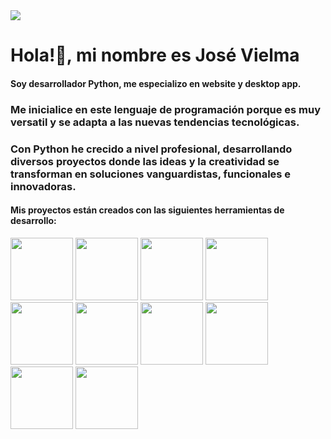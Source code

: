<div class="container">
  <img src="https://github.com/user-attachments/assets/d95fd837-08f4-426c-88ba-314d53c7602b">
</div>

<div class="container">
  <h1>Hola!👋, mi nombre es José Vielma</h1>
  <h4>Soy desarrollador Python, me especializo en website y desktop app. </h4>
</div>

<div class="container">
  <h3>Me inicialice en este lenguaje de programación porque es muy versatil y se adapta a las nuevas tendencias tecnológicas.</h3> 

<h3>Con Python he crecido a nivel profesional, desarrollando diversos proyectos donde las ideas y la creatividad se transforman en soluciones vanguardistas, funcionales e innovadoras. 
  </h3>
</div>

<div class="container">
  <h4>Mis proyectos están creados con las siguientes herramientas de desarrollo:
  </h4>
</div>

<!--Logos-->
<div class="container">
  <div class="row">
    <div class="col">
      <img src="https://github.com/user-attachments/assets/48a9bebd-5170-4e7a-9ac1-4f164ba9cb1c" width="100px" height="100px" name="Python">
      <img src="https://github.com/user-attachments/assets/99ceec74-768b-4a58-a674-4cb14739de14" width="100px" height="100px"  name="Html">
      <img src="https://github.com/user-attachments/assets/2bd99e01-58ab-43c5-9961-5da3fce66006" width="100px" height="100px"  name="CSS">
      <img src="https://github.com/user-attachments/assets/b4319202-197e-44cc-b02b-02d5b0da0fbb" width="100px" height="100px" name="Django">
      <img src="https://github.com/user-attachments/assets/33808f35-6bdb-4a24-8662-cdde5b5b14a4" width="100px" height="100px" name="Flutter">
      <img src="https://github.com/user-attachments/assets/124efe03-ac88-4b1b-9311-9dd34977eb4a" width="100px" height="100px"  name="Bootstrap">
      <img src="https://github.com/user-attachments/assets/1deeee2e-e4f6-4138-82f2-090e479a60d5" width="100px" height="100px"  name="Apis">
      <img src="https://github.com/user-attachments/assets/4fccdc37-ff05-4051-8366-a9d97cbf2b3d" width="100px" height="100px"  name="Sqlite">
<img src="https://github.com/user-attachments/assets/1d509e6a-e3f1-4efc-93aa-98df00fe97c9" width="100px" height="100px"  name="Git">
      <img src="https://github.com/user-attachments/assets/b296991e-ee5a-4c71-b4d8-ffc7343ebe94" width="100px" height="100px"  name="GitHub">
  </div>
  </div>
</div>

